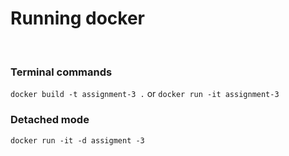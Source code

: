 # Running docker
<br>

### Terminal commands
```docker build -t assignment-3 .```
or ```docker run -it assignment-3 ```

### Detached mode
```docker run -it -d assigment -3```
